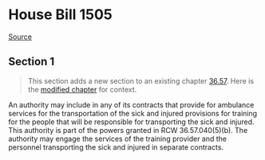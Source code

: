 # House Bill 1505

[Source](http://lawfilesext.leg.wa.gov/biennium/2021-22/Xml/Bills/House%20Bills/1505.xml)
## Section 1
> This section adds a new section to an existing chapter [36.57](/rcw/36_counties/36.057_county_public_transportation_authority.md). Here is the [modified chapter](rcw/36_counties/36.057_county_public_transportation_authority.md) for context.

An authority may include in any of its contracts that provide for ambulance services for the transportation of the sick and injured provisions for training for the people that will be responsible for transporting the sick and injured. This authority is part of the powers granted in RCW 36.57.040(5)(b). The authority may engage the services of the training provider and the personnel transporting the sick and injured in separate contracts.

